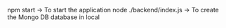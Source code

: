 npm start -> To start the application
node ./backend/index.js -> To create the Mongo DB database in local
